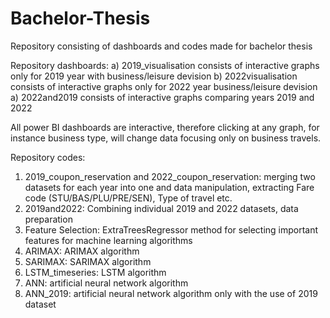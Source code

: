 # Bachelor-Thesis
Repository consisting of dashboards and codes made for bachelor thesis

Repository dashboards:
a) 2019_visualisation consists of interactive graphs only for 2019 year with business/leisure devision
b) 2022visualisation consists of interactive graphs only for 2022 year business/leisure devision
a) 2022and2019 consists of interactive graphs comparing years 2019 and 2022

All power BI dashboards are interactive, therefore clicking at any graph, for instance business type, will change data focusing only on business travels. 

Repository codes:
1. 2019_coupon_reservation and 2022_coupon_reservation: merging two datasets for each year into one and data manipulation, extracting Fare code (STU/BAS/PLU/PRE/SEN), Type of travel etc. 
2. 2019and2022: Combining individual 2019 and 2022 datasets, data preparation
3. Feature Selection: ExtraTreesRegressor method for selecting important features for machine learning algorithms
4. ARIMAX: ARIMAX algorithm
5. SARIMAX: SARIMAX algorithm
6. LSTM_timeseries: LSTM algorithm
7. ANN: artificial neural network algorithm
8. ANN_2019: artificial neural network algorithm only with the use of 2019 dataset

